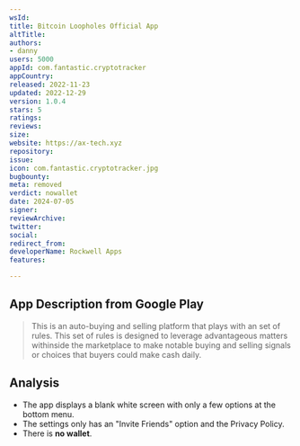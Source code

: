 ```yaml
---
wsId: 
title: Bitcoin Loopholes Official App
altTitle: 
authors:
- danny
users: 5000
appId: com.fantastic.cryptotracker
appCountry: 
released: 2022-11-23
updated: 2022-12-29
version: 1.0.4
stars: 5
ratings: 
reviews: 
size: 
website: https://ax-tech.xyz
repository: 
issue: 
icon: com.fantastic.cryptotracker.jpg
bugbounty: 
meta: removed
verdict: nowallet
date: 2024-07-05
signer: 
reviewArchive: 
twitter: 
social: 
redirect_from: 
developerName: Rockwell Apps
features: 

---
```


## App Description from Google Play

> This is an auto-buying and selling platform that plays with an set of rules. This set of rules is designed to leverage advantageous matters withinside the marketplace to make notable buying and selling signals or choices that buyers could make cash daily.

## Analysis 

- The app displays a blank white screen with only a few options at the bottom menu. 
- The settings only has an "Invite Friends" option and the Privacy Policy. 
- There is **no wallet**.